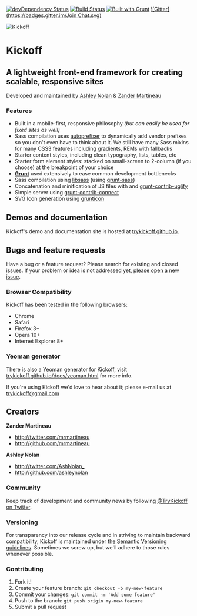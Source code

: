 [![devDependency Status](https://david-dm.org/trykickoff/kickoff/dev-status.png)](https://david-dm.org/trykickoff/kickoff#info=devDependencies) [![Build Status](https://travis-ci.org/trykickoff/kickoff.svg?branch=master)](https://travis-ci.org/trykickoff/kickoff) [![Built with Grunt](https://cdn.gruntjs.com/builtwith.png)](http://gruntjs.com/) [![Gitter](https://badges.gitter.im/Join Chat.svg)](https://gitter.im/trykickoff/kickoff?utm_source=badge&utm_medium=badge&utm_campaign=pr-badge&utm_content=badge)

![Kickoff](http://i61.tinypic.com/1zyitqe.png)
# Kickoff
## A lightweight front-end framework for creating scalable, responsive sites

Developed and maintained by [Ashley Nolan](https://github.com/ashleynolan) & [Zander Martineau](https://github.com/mrmartineau)

### Features
* Built in a mobile-first, responsive philosophy *(but can easily be used for fixed sites as well)*
* Sass compilation uses [autoprefixer](https://github.com/ai/autoprefixer) to dynamically add vendor prefixes so you don't even have to think about it. We still have many Sass mixins for many CSS3 features including gradients, REMs with fallbacks
* Starter content styles, including clean typography, lists, tables, etc
* Starter form element styles: stacked on small-screen to 2-column (if you choose) at the breakpoint of your choice
* **[Grunt](http://gruntjs.com)** used extensively to ease common development bottlenecks
 * Sass compilation using [libsass](https://github.com/sass/libsass) (using [grunt-sass](https://github.com/sindresorhus/grunt-sass))
 * Concatenation and minification of JS files with and [grunt-contrib-uglify](https://github.com/gruntjs/grunt-contrib-uglify)
 * Simple server using [grunt-contrib-connect](https://github.com/gruntjs/grunt-contrib-connect)
 * SVG Icon generation using [grunticon](https://github.com/filamentgroup/grunticon)

## Demos and documentation
Kickoff's demo and documentation site is hosted at [trykickoff.github.io](http://trykickoff.github.io/).

## Bugs and feature requests
Have a bug or a feature request? Please search for existing and closed issues. If your problem or idea is not addressed yet, [please open a new issue](https://github.com/trykickoff/kickoff/issues/new).

### Browser Compatibility
Kickoff has been tested in the following browsers:
- Chrome
- Safari
- Firefox 3+
- Opera 10+
- Internet Explorer 8+

### Yeoman generator
There is also a Yeoman generator for Kickoff, visit [trykickoff.github.io/docs/yeoman.html](http://trykickoff.github.io/docs/yeoman.html) for more info.

If you're using Kickoff we'd love to hear about it; please e-mail us at trykickoff@gmail.com

## Creators

**Zander Martineau**

- <http://twitter.com/mrmartineau>
- <http://github.com/mrmartineau>

**Ashley Nolan**

- <http://twitter.com/AshNolan_>
- <http://github.com/ashleynolan>

### Community

Keep track of development and community news by following [@TryKickoff on Twitter](http://twitter.com/TryKickoff).

### Versioning

For transparency into our release cycle and in striving to maintain backward compatibility, Kickoff is maintained under [the Semantic Versioning guidelines](http://semver.org/). Sometimes we screw up, but we'll adhere to those rules whenever possible.

### Contributing

1. Fork it!
2. Create your feature branch: `git checkout -b my-new-feature`
3. Commit your changes: `git commit -m 'Add some feature'`
4. Push to the branch: `git push origin my-new-feature`
5. Submit a pull request

